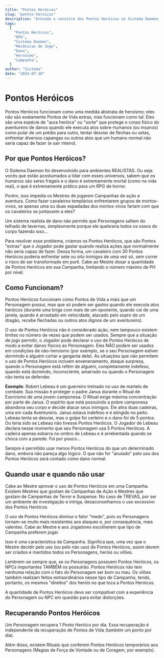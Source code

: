 ```yaml
---
title: "Pontos Heróicos"
slug: "pontos-heroicos"
description: "Entenda o conceito dos Pontos Heróicos no Sistema Daemon, como eles permitem aos Personagens realizar feitos sobre-humanos e como o Mestre deve gerenciar seu uso em campanhas de diferentes estilos."
tags:
  [
    "Pontos Heróicos",
    "RPG",
    "Sistema Daemon",
    "Mecânicas de Jogo",
    "Dano",
    "Heroísmo",
    "Campanha",
  ]
author: "Sistema"
date: "2024-07-10"
---
```


# Pontos Heróicos

Pontos Heróicos funcionam como uma medida abstrata de heroísmo; eles não são exatamente Pontos de Vida extras, mas funcionam como tal. Eles são uma espécie de "aura heróica" ou "sorte" que protege o corpo físico do aventureiro de danos quando ele executa atos sobre-humanos (ou insanos) como pular de um prédio para outro, tentar desviar de flechas ou setas, enfrentar diversos capangas ou outros atos que um humano normal não seria capaz de fazer (e sair inteiro).

## Por que Pontos Heróicos?

O Sistema Daemon foi desenvolvido para ambientes REALISTAS. Ou seja: vocês que estão acostumados a lidar com esses universos, sabem que os humanos são seres frágeis e o dano é extremamente mortal (como na vida real), o que é extremamente prático para um RPG de horror.

Porém, isso impedia os Mestres de jogarem Campanhas de ação e aventura. Como fazer cavaleiros templários enfrentarem grupos de mortos-vivos, se apenas uma ou duas espadadas dos mortos-vivos fariam com que os cavaleiros se juntassem a eles?

Um sistema realista de dano não permite que Personagens saltem do telhado de tavernas, simplesmente porque ele quebraria todos os ossos do corpo fazendo isso...

Para resolver esse problema, criamos os Pontos Heróicos, que são Pontos "extras" que o Jogador pode gastar quando realiza ações que normalmente não seria capaz de fazer. Dessa forma, um cavaleiro com 30 Pontos Heróicos poderia enfrentar sete ou oito inimigos de uma vez só, sem correr o risco de ser transformado em purê. Cabe ao Mestre dosar a quantidade de Pontos Heróicos em sua Campanha, limitando o número máximo de PH por nível.

## Como Funcionam?

Pontos Heróicos funcionam como Pontos de Vida a mais que um Personagem possui, mas que só podem ser gastos quando ele executa atos heróicos (durante uma briga com mais de um oponente, quando cai de uma janela, quando é arrastado em velocidade, atacado pelo sopro de um dragão, recebe flechadas ou outros atos dignos de um aventureiro).

O uso de Pontos Heróicos não é considerado ação, nem tampouco existem limites no número de vezes que podem ser usados. Sempre que a situação de jogo permitir, o Jogador pode declarar o uso de Pontos Heróicos de modo a evitar danos físicos ao Personagem. Eles NÃO podem ser usados em condições de não-heroísmo (por exemplo, se o seu Personagem estiver dormindo e alguém cortar a garganta dele). As situações que não permitem o uso de Pontos Heróicos incluem envenenamento, ataque surpresa, quando o Personagem está refém de alguém, completamente indefeso, quando está dormindo, inconsciente, amarrado ou quando o Personagem não tenta se defender.

**Exemplo**: Robert Lebeau é um guerreiro treinado no uso de martelo de combate. Sua missão é proteger o padre Janus durante o Ritual de Exorcismo de uma jovem camponesa. O Ritual exige máxima concentração por parte de Janus.
O espírito que está possuindo a pobre camponesa abandona seu corpo e decide atacar seus inimigos. Ele atira duas cadeiras, uma em cada Aventureiro. Janus estava indefeso e é atingido no peito. Lebeau tenta se desviar, mas o golpe foi certeiro e o dano foi de 5 pontos. Ou teria sido se Lebeau não tivesse Pontos Heróicos.
O Jogador de Lebeau declara nesse momento que seu Personagem usa 5 Pontos Heróicos. A cadeira apenas esbarra no ombro de Lebeau e é arrebentada quando se choca com a parede. Foi por pouco...

Sempre é permitido usar menos Pontos Heróicos do que um determinado dano, embora não pareça algo lógico. O que não for "anulado" pelo uso dos Pontos Heróicos será contado como dano normal.

## Quando usar e quando não usar

Cabe ao Mestre aprovar o uso de Pontos Heróicos em uma Campanha. Existem Mestres que gostam de Campanhas de Ação e Mestres que gostam de Campanhas de Terror e Suspense. No caso de TREVAS, por ser um ambiente de investigação e intriga, desaconselhamos o uso excessivo dos Pontos Heróicos.

O uso de Pontos Heróicos diminui o fator "medo", pois os Personagens tornam-se muito mais resistentes aos ataques e, por consequência, mais valentes. Cabe ao Mestre e aos Jogadores escolherem que tipo de Campanha preferem jogar.

Isso é uma característica da Campanha. Significa que, uma vez que o Mestre decidir pelo uso (ou pelo não uso) de Pontos Heróicos, assim devem ser criados e mantidos todos os Personagens, heróis ou vilões.

Lembrem-se sempre que, se os Personagens possuem Pontos Heróicos, os NPCs importantes TAMBÉM os possuirão. Pontos Heróicos não tem nenhuma relação com o fato do Personagem ser bom ou mau. Os vilões também realizam feitos extraordinários nesse tipo de Campanha, tendo, portanto, os mesmos "direitos" dos heróis no que toca a Pontos Heróicos.

A quantidade de Pontos Heróicos deve ser compatível com a experiência do Personagem ou NPC em questão para evitar distorções.

## Recuperando Pontos Heróicos

Um Personagem recupera 1 Ponto Heróico por dia. Essa recuperação é independente da recuperação de Pontos de Vida (também um ponto por dia).

Além disso, existem Rituais que conferem Pontos Heróicos temporários aos Personagens (Magias de Força de Vontade ou de Coragem, por exemplo).